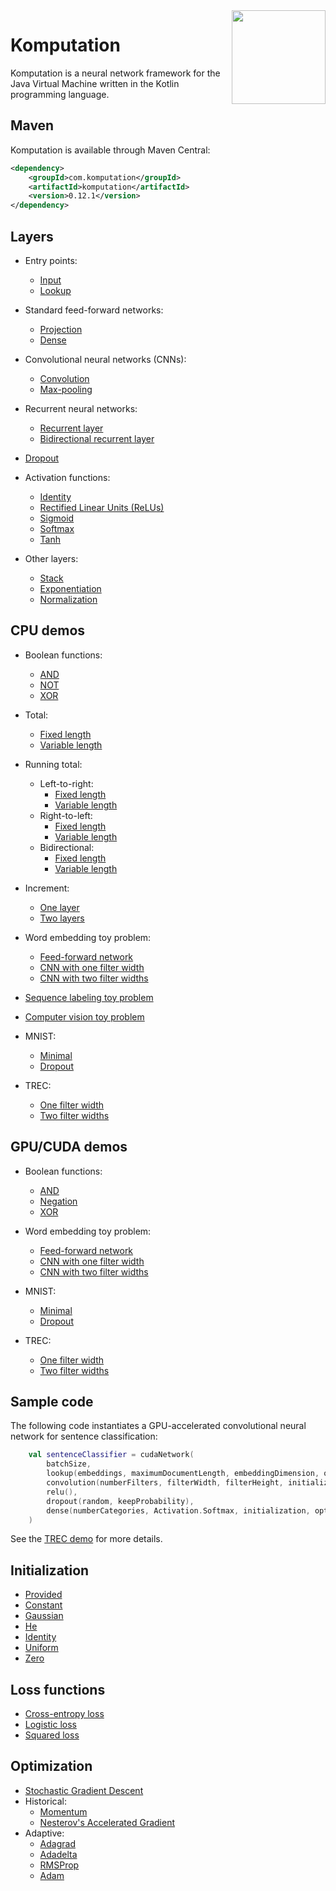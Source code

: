 <img src="Logo.jpg" align="right" height="150" width="150" />

# Komputation

Komputation is a neural network framework for the Java Virtual Machine written in the Kotlin programming language.

## Maven

Komputation is available through Maven Central:

```xml
<dependency>
    <groupId>com.komputation</groupId>
    <artifactId>komputation</artifactId>
    <version>0.12.1</version>
</dependency>
```

## Layers

- Entry points:
  - [Input](./src/main/kotlin/com/komputation/instructions/entry/Input.kt)
  - [Lookup](./src/main/kotlin/com/komputation/instructions/entry/Lookup.kt)

- Standard feed-forward networks:
  - [Projection](./src/main/kotlin/com/komputation/instructions/continuation/projection/Projection.kt)
  - [Dense](./src/main/kotlin/com/komputation/instructions/continuation/dense/Dense.kt)

- Convolutional neural networks (CNNs):
  - [Convolution](./src/main/kotlin/com/komputation/instructions/continuation/convolution/Convolution.kt)
  - [Max-pooling](./src/main/kotlin/com/komputation/instructions/continuation/convolution/MaxPooling.kt)

- Recurrent neural networks:
  - [Recurrent layer](./src/main/kotlin/com/komputation/instructions/recurrent/Recurrent.kt)
  - [Bidirectional recurrent layer](./src/main/kotlin/com/komputation/instructions/recurrent/BidirectionalRecurrent.kt)

- [Dropout](./src/main/kotlin/com/komputation/instructions/continuation/dropout/Dropout.kt)

- Activation functions:
  - [Identity](./src/main/kotlin/com/komputation/instructions/continuation/activation/Identity.kt)
  - [Rectified Linear Units (ReLUs)](./src/main/kotlin/com/komputation/instructions/continuation/activation/Relu.kt)
  - [Sigmoid](./src/main/kotlin/com/komputation/instructions/continuation/activation/Sigmoid.kt)
  - [Softmax](./src/main/kotlin/com/komputation/instructions/continuation/activation/Softmax.kt)
  - [Tanh](./src/main/kotlin/com/komputation/instructions/continuation/activation/Tanh.kt)

- Other layers:
  - [Stack](./src/main/kotlin/com/komputation/instructions/continuation/stack/stack.kt)
  - [Exponentiation](./src/main/kotlin/com/komputation/instructions/continuation/activation/ExponentiationLayer.kt)
  - [Normalization](./src/main/kotlin/com/komputation/instructions/continuation/NormalizationLayer.kt)

## CPU demos

- Boolean functions:
  - [AND](./src/main/kotlin/com/komputation/cpu/demos/and/AndSigmoid.kt)
  - [NOT](./src/main/kotlin/com/komputation/cpu/demos/not/Not.kt)
  - [XOR](./src/main/kotlin/com/komputation/cpu/demos/xor/Xor.kt)

- Total:
  - [Fixed length](./src/main/kotlin/com/komputation/cpu/demos/total/FixedLengthTotal.kt)
  - [Variable length](./src/main/kotlin/com/komputation/cpu/demos/total/VariableLengthTotal.kt)

- Running total:
  - Left-to-right:
    - [Fixed length](./src/main/kotlin/com/komputation/cpu/demos/runningtotal/lefttoright/FixedLengthRunningTotal.kt)
    - [Variable length](./src/main/kotlin/com/komputation/cpu/demos/runningtotal/lefttoright/VariableLengthRunningTotal.kt)
  - Right-to-left:
    - [Fixed length](./src/main/kotlin/com/komputation/cpu/demos/runningtotal/righttoleft/RightToLeftFixedLengthRunningTotal.kt)
    - [Variable length](./src/main/kotlin/com/komputation/cpu/demos/runningtotal/righttoleft/RightToLeftVariableLengthRunningTotal.kt)
  - Bidirectional:
    - [Fixed length](./src/main/kotlin/com/komputation/cpu/demos/runningtotal/bidirectional/BidirectionalFixedLengthRunningTotal.kt)
    - [Variable length](./src/main/kotlin/com/komputation/cpu/demos/runningtotal/bidirectional/BidirectionalVariableLengthRunningTotal.kt)

- Increment:
  - [One layer](./src/main/kotlin/com/komputation/cpu/demos/increment/Increment.kt)
  - [Two layers](./src/main/kotlin/com/komputation/cpu/demos/increment/IncrementTwice.kt)

- Word embedding toy problem:
  - [Feed-forward network](./src/main/kotlin/com/komputation/cpu/demos/embeddings/Embeddings.kt)
  - [CNN with one filter width](./src/main/kotlin/com/komputation/cpu/demos/embeddings/EmbeddingsWithConvolution.kt)
  - [CNN with two filter widths](./src/main/kotlin/com/komputation/cpu/demos/embeddings/EmbeddingsWithTwoFilterWidths.kt)

- [Sequence labeling toy problem](./src/main/kotlin/com/komputation/cpu/demos/sequencelabeling/SequenceLabeling.kt)

- [Computer vision toy problem](./src/main/kotlin/com/komputation/cpu/demos/lines/Lines.kt)

- MNIST:
  - [Minimal](./src/main/kotlin/com/komputation/cpu/demos/mnist/MnistMinimal.kt)
  - [Dropout](./src/main/kotlin/com/komputation/cpu/demos/mnist/MnistBatchDropout.kt)

- TREC:
  - [One filter width](./src/main/kotlin/com/komputation/cpu/demos/trec/TREC.kt)
  - [Two filter widths](./src/main/kotlin/com/komputation/cpu/demos/trec/TRECWithTwoFilterWidths.kt)

## GPU/CUDA demos

- Boolean functions:
  - [AND](./src/main/kotlin/com/komputation/cuda/demos/and/AndSigmoid.kt)
  - [Negation](./src/main/kotlin/com/komputation/cuda/demos/negation/Negation.kt)
  - [XOR](./src/main/kotlin/com/komputation/cuda/demos/xor/Xor.kt)

- Word embedding toy problem:
  - [Feed-forward network](./src/main/kotlin/com/komputation/cuda/demos/embeddings/Embeddings.kt)
  - [CNN with one filter width](./src/main/kotlin/com/komputation/cuda/demos/embeddings/EmbeddingsWithConvolution.kt)
  - [CNN with two filter widths](./src/main/kotlin/com/komputation/cuda/demos/embeddings/EmbeddingsWithTwoFilterWidths.kt)

- MNIST:
  - [Minimal](./src/main/kotlin/com/komputation/cuda/demos/mnist/MnistMinimal.kt)
  - [Dropout](./src/main/kotlin/com/komputation/cuda/demos/mnist/MnistBatchDropout.kt)

- TREC:
  - [One filter width](./src/main/kotlin/com/komputation/cuda/demos/trec/TREC.kt)
  - [Two filter widths](./src/main/kotlin/com/komputation/cuda/demos/trec/TRECWithTwoFilterWidths.kt)

## Sample code

The following code instantiates a GPU-accelerated convolutional neural network for sentence classification:

```kotlin
    val sentenceClassifier = cudaNetwork(
        batchSize,
        lookup(embeddings, maximumDocumentLength, embeddingDimension, optimization),
        convolution(numberFilters, filterWidth, filterHeight, initialization, optimization),
        relu(),
        dropout(random, keepProbability),
        dense(numberCategories, Activation.Softmax, initialization, optimization)
    )
```

See the [TREC demo](./src/main/kotlin/com/komputation/cuda/demos/trec/TREC.kt) for more details.

## Initialization

- [Provided](./src/main/kotlin/com/komputation/initialization/ProvidedInitialization.kt)
- [Constant](./src/main/kotlin/com/komputation/initialization/ConstantInitialization.kt)
- [Gaussian](./src/main/kotlin/com/komputation/initialization/GaussianInitialization.kt)
- [He](./src/main/kotlin/com/komputation/initialization/HeInitialization.kt)
- [Identity](./src/main/kotlin/com/komputation/initialization/IdentityInitialization.kt)
- [Uniform](./src/main/kotlin/com/komputation/initialization/UniformInitialization.kt)
- [Zero](./src/main/kotlin/com/komputation/initialization/ZeroInitialization.kt)

## Loss functions

- [Cross-entropy loss](./src/main/kotlin/com/komputation/instructions/loss/CrossEntropyLoss.kt)
- [Logistic loss](./src/main/kotlin/com/komputation/instructions/loss/LogisticLoss.kt)
- [Squared loss](./src/main/kotlin/com/komputation/instructions/loss/SquaredLoss.kt)

## Optimization

- [Stochastic Gradient Descent](./src/main/kotlin/com/komputation/optimization/StochasticGradientDescent.kt)
- Historical:
  - [Momentum](./src/main/kotlin/com/komputation/optimization/historical/Momentum.kt)
  - [Nesterov's Accelerated Gradient](./src/main/kotlin/com/komputation/optimization/historical/Nesterov.kt)
- Adaptive:
  - [Adagrad](./src/main/kotlin/com/komputation/optimization/adaptive/Adagrad.kt)
  - [Adadelta](./src/main/kotlin/com/komputation/optimization/adaptive/Adadelta.kt)
  - [RMSProp](./src/main/kotlin/com/komputation/optimization/adaptive/RMSProp.kt)
  - [Adam](./src/main/kotlin/com/komputation/optimization/adaptive/Adam.kt)